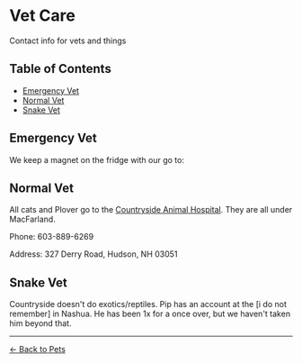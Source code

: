 # Vet Care 
Contact info for vets and things

## Table of Contents
- [Emergency Vet](#emergency-vet)
- [Normal Vet](#normal-vet)
- [Snake Vet](#snake-vet)
## Emergency Vet
We keep a magnet on the fridge with our go to: 

[//]: # (TODO: write down the emergency vet)

## Normal Vet
All cats and Plover go to the [Countryside Animal Hospital](https://cahnh.com/). They are all under MacFarland.

Phone: 603-889-6269

Address: 327 Derry Road,
Hudson, NH 03051

## Snake Vet
Countryside doesn't do exotics/reptiles. 
Pip has an account at the [i do not remember] in Nashua. He has 
been 1x for a once over, but we haven't taken him beyond that.

[//]: # (TODO: get pip's vet's number)

---
[← Back to Pets](README.md)
